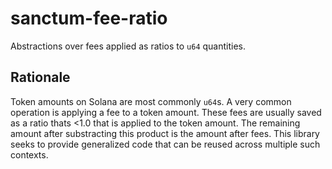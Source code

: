 # sanctum-fee-ratio

Abstractions over fees applied as ratios to `u64` quantities.

## Rationale

Token amounts on Solana are most commonly `u64`s. A very common operation is applying a fee to a token amount. These fees are usually saved as a ratio thats <1.0 that is applied to the token amount. The remaining amount after substracting this product is the amount after fees. This library seeks to provide generalized code that can be reused across multiple such contexts.
